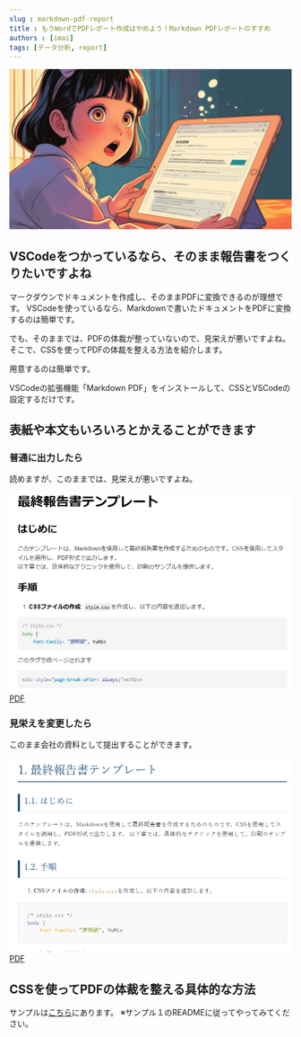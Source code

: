 ```yaml
---
slug : markdown-pdf-report
title : もうWordでPDFレポート作成はやめよう！Markdown PDFレポートのすすめ
authors : [imai]
tags: [データ分析, report]
---
```


![TOP画像](top.png)

## VSCodeをつかっているなら、そのまま報告書をつくりたいですよね

マークダウンでドキュメントを作成し、そのままPDFに変換できるのが理想です。
VSCodeを使っているなら、Markdownで書いたドキュメントをPDFに変換するのは簡単です。

でも、そのままでは、PDFの体裁が整っていないので、見栄えが悪いですよね。
そこで、CSSを使ってPDFの体裁を整える方法を紹介します。

用意するのは簡単です。

<!-- truncate -->

VSCodeの拡張機能「Markdown PDF」をインストールして、CSSとVSCodeの設定するだけです。

## 表紙や本文もいろいろとかえることができます

### 普通に出力したら

読めますが、このままでは、見栄えが悪いですよね。

![Before画像](before.png)
[PDF](before.pdf)

### 見栄えを変更したら

このまま会社の資料として提出することができます。

![After画像](after.png)
[PDF](after.pdf)

## CSSを使ってPDFの体裁を整える具体的な方法

サンプルは[こちら](https://github.com/lcp-business-SRE/markdown-to-pdf-report-sample)にあります。
※サンプル１のREADMEに従ってやってみてください。
